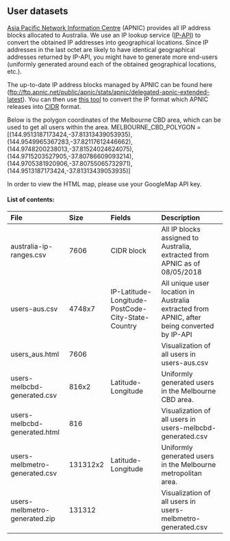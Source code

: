 ## User datasets

[Asia Pacific Network Information Centre](https://www.apnic.net/) (APNIC) provides all IP address blocks allocated to Australia. We
use an IP lookup service ([IP-API](http://ip-api.com/docs/)) to convert the obtained IP addresses into geographical locations. Since IP addresses in the last octet are likely to have identical geographical addresses returned by IP-API, you might have to generate more end-users (uniformly generated around each of the obtained geographical locations, etc.).

The up-to-date IP address blocks managed by APNIC can be found here (ftp://ftp.apnic.net/public/apnic/stats/apnic/delegated-apnic-extended-latest). You can then use [this tool](https://github.com/matthewvukomanovic/APNIC.Parser) to convert the IP format which APNIC releases into [CIDR](https://en.wikipedia.org/wiki/Classless_Inter-Domain_Routing#CIDR_notation) format.

Below is the polygon coordinates of the Melbourne CBD area, which can be used to get all users within the area.
MELBOURNE_CBD_POLYGON = [(144.9513187173424,-37.81313439053935), (144.9549965367283,-37.82117612446662), (144.9748200238013,-37.81524024624075), (144.9715203527905,-37.80786609093214), (144.9705381920906,-37.80755065732971), (144.9513187173424,-37.81313439053935)]

In order to view the HTML map, please use your GoogleMap API key.

#### List of contents:
File|Size|Fields|Description
:--|:--|:--|:--
australia-ip-ranges.csv|7606|CIDR block|All IP blocks assigned to Australia, extracted from APNIC as of 08/05/2018
users-aus.csv|4748x7|IP-Latitude-Longitude-PostCode-City-State-Country|All unique user location in Australia extracted from APNIC, after being converted by IP-API
users_aus.html|7606||Visualization of all users in users-aus.csv
users-melbcbd-generated.csv|816x2|Latitude-Longitude|Uniformly generated users in the Melbourne CBD area.
users-melbcbd-generated.html|816||Visualization of all users in users-melbcbd-generated.csv
users-melbmetro-generated.csv|131312x2|Latitude-Longitude|Uniformly generated users in the Melbourne metropolitan area.
users-melbmetro-generated.zip|131312||Visualization of all users in users-melbmetro-generated.csv
